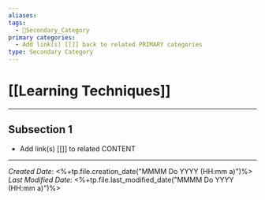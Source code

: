 ```yaml
---
aliases: 
tags:
  - 🥈Secondary_Category
primary categories:
  - Add link(s) [[]] back to related PRIMARY categories
type: Secondary Category
---
```

# [[Learning Techniques]]

***

## Subsection 1

* Add link(s) [[]] to related CONTENT

***

*Created Date*: <%+tp.file.creation_date("MMMM Do YYYY (HH:mm a)")%>  
*Last Modified Date*: <%+tp.file.last_modified_date("MMMM Do YYYY (HH:mm a)")%>
